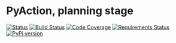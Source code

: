 # PyAction, planning stage

[![Status](https://img.shields.io/pypi/status/pyaction)](https://pypi.org/project/pyaction/)
[![Build Status](https://travis-ci.com/a-maliarov/pyaction.svg?branch=main)](https://travis-ci.com/a-maliarov/pyaction)
[![Code Coverage](https://img.shields.io/codecov/c/gh/a-maliarov/pyaction?label=code%20coverage)](https://codecov.io/gh/a-maliarov/pyaction)
[![Requirements Status](https://requires.io/github/a-maliarov/pyaction/requirements.svg?branch=main)](https://requires.io/github/a-maliarov/pyaction/requirements/?branch=main)
[![PyPi version](https://img.shields.io/pypi/v/pyaction)](https://pypi.org/project/pyaction/)
